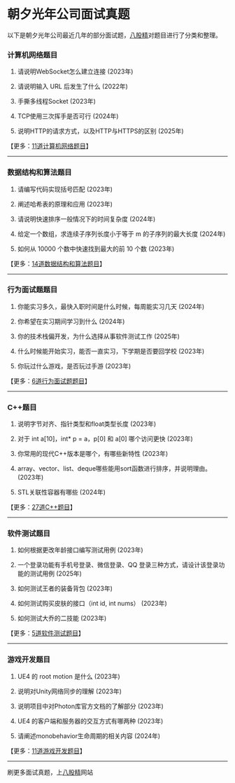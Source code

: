 # 朝夕光年公司面试真题

以下是朝夕光年公司最近几年的部分面试题，[八股精](https://www.bagujing.com)对题目进行了分类和整理。

### 计算机网络题目

1. 请说明WebSocket怎么建立连接 (2023年) 

2. 请说明输入 URL 后发生了什么 (2022年) 

3. 手撕多线程Socket (2023年) 

4. TCP使用三次挥手是否可行 (2024年) 

5. 说明HTTP的请求方式，以及HTTP与HTTPS的区别 (2025年) 

【更多：[11道计算机网络题目](https://www.bagujing.com/companies)】


---

### 数据结构和算法题目

1. 请编写代码实现括号匹配 (2023年) 

2. 阐述哈希表的原理和应用 (2023年) 

3. 请说明快速排序一般情况下的时间复杂度 (2024年) 

4. 给定一个数组，求连续子序列长度小于等于 m 的子序列的最大长度 (2024年) 

5. 如何从 10000 个数中快速找到最大的前 10 个数 (2023年) 

【更多：[14道数据结构和算法题目](https://www.bagujing.com/companies)】


---

### 行为面试题题目

1. 你能实习多久，最快入职时间是什么时候，每周能实习几天 (2024年) 

2. 你希望在实习期间学习到什么 (2024年) 

3. 你的技术栈偏开发，为什么选择从事软件测试工作 (2025年) 

4. 什么时候能开始实习，能否一直实习，下学期是否要回学校 (2023年) 

5. 你玩过什么游戏，是否玩过手游 (2023年) 

【更多：[6道行为面试题题目](https://www.bagujing.com/companies)】


---

### C++题目

1. 说明字节对齐、指针类型和float类型长度 (2023年) 

2. 对于 int a[10]，int* p = a，p[0] 和 a[0] 哪个访问更快 (2023年) 

3. 你常用的现代C++版本是哪个，有哪些新特性 (2023年) 

4. array、vector、list、deque哪些能用sort函数进行排序，并说明理由。 (2023年) 

5. STL关联性容器有哪些 (2024年) 

【更多：[27道C++题目](https://www.bagujing.com/companies)】


---

### 软件测试题目

1. 如何根据更改年龄接口编写测试用例 (2023年) 

2. 一个登录功能有手机号登录、微信登录、QQ 登录三种方式，请设计该登录功能的测试用例 (2025年) 

3. 如何测试王者的装备背包 (2023年) 

4. 如何测试购买皮肤的接口（int id, int nums） (2023年) 

5. 如何测试大乔的二技能 (2023年) 

【更多：[5道软件测试题目](https://www.bagujing.com/companies)】


---

### 游戏开发题目

1. UE4 的 root motion 是什么 (2023年) 

2. 说明对Unity网络同步的理解 (2023年) 

3. 说明项目中对Photon库官方文档的了解部分 (2023年) 

4. UE4 的客户端和服务器的交互方式有哪两种 (2023年) 

5. 请阐述monobehavior生命周期的相关内容 (2024年) 

【更多：[11道游戏开发题目](https://www.bagujing.com/companies)】


---

刷更多面试真题，上[八股精](https://www.bagujing.com)网站